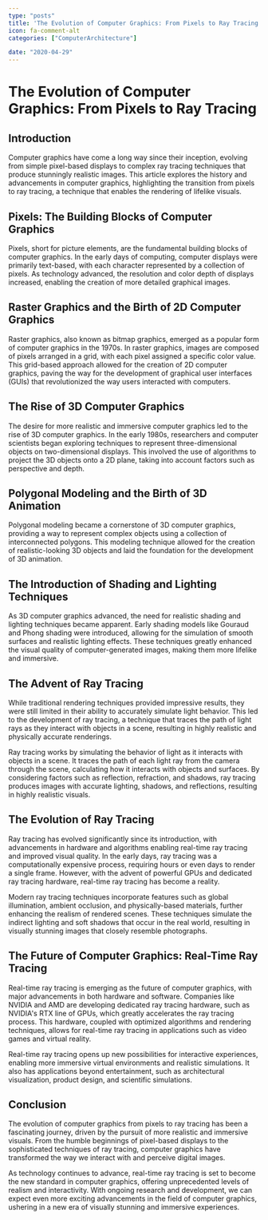 ```yaml
---
type: "posts"
title: 'The Evolution of Computer Graphics: From Pixels to Ray Tracing'
icon: fa-comment-alt
categories: ["ComputerArchitecture"]

date: "2020-04-29"
---
```




# The Evolution of Computer Graphics: From Pixels to Ray Tracing

## Introduction

Computer graphics have come a long way since their inception, evolving from simple pixel-based displays to complex ray tracing techniques that produce stunningly realistic images. This article explores the history and advancements in computer graphics, highlighting the transition from pixels to ray tracing, a technique that enables the rendering of lifelike visuals.

## Pixels: The Building Blocks of Computer Graphics

Pixels, short for picture elements, are the fundamental building blocks of computer graphics. In the early days of computing, computer displays were primarily text-based, with each character represented by a collection of pixels. As technology advanced, the resolution and color depth of displays increased, enabling the creation of more detailed graphical images.

## Raster Graphics and the Birth of 2D Computer Graphics

Raster graphics, also known as bitmap graphics, emerged as a popular form of computer graphics in the 1970s. In raster graphics, images are composed of pixels arranged in a grid, with each pixel assigned a specific color value. This grid-based approach allowed for the creation of 2D computer graphics, paving the way for the development of graphical user interfaces (GUIs) that revolutionized the way users interacted with computers.

## The Rise of 3D Computer Graphics

The desire for more realistic and immersive computer graphics led to the rise of 3D computer graphics. In the early 1980s, researchers and computer scientists began exploring techniques to represent three-dimensional objects on two-dimensional displays. This involved the use of algorithms to project the 3D objects onto a 2D plane, taking into account factors such as perspective and depth.

## Polygonal Modeling and the Birth of 3D Animation

Polygonal modeling became a cornerstone of 3D computer graphics, providing a way to represent complex objects using a collection of interconnected polygons. This modeling technique allowed for the creation of realistic-looking 3D objects and laid the foundation for the development of 3D animation.

## The Introduction of Shading and Lighting Techniques

As 3D computer graphics advanced, the need for realistic shading and lighting techniques became apparent. Early shading models like Gouraud and Phong shading were introduced, allowing for the simulation of smooth surfaces and realistic lighting effects. These techniques greatly enhanced the visual quality of computer-generated images, making them more lifelike and immersive.

## The Advent of Ray Tracing

While traditional rendering techniques provided impressive results, they were still limited in their ability to accurately simulate light behavior. This led to the development of ray tracing, a technique that traces the path of light rays as they interact with objects in a scene, resulting in highly realistic and physically accurate renderings.

Ray tracing works by simulating the behavior of light as it interacts with objects in a scene. It traces the path of each light ray from the camera through the scene, calculating how it interacts with objects and surfaces. By considering factors such as reflection, refraction, and shadows, ray tracing produces images with accurate lighting, shadows, and reflections, resulting in highly realistic visuals.

## The Evolution of Ray Tracing

Ray tracing has evolved significantly since its introduction, with advancements in hardware and algorithms enabling real-time ray tracing and improved visual quality. In the early days, ray tracing was a computationally expensive process, requiring hours or even days to render a single frame. However, with the advent of powerful GPUs and dedicated ray tracing hardware, real-time ray tracing has become a reality.

Modern ray tracing techniques incorporate features such as global illumination, ambient occlusion, and physically-based materials, further enhancing the realism of rendered scenes. These techniques simulate the indirect lighting and soft shadows that occur in the real world, resulting in visually stunning images that closely resemble photographs.

## The Future of Computer Graphics: Real-Time Ray Tracing

Real-time ray tracing is emerging as the future of computer graphics, with major advancements in both hardware and software. Companies like NVIDIA and AMD are developing dedicated ray tracing hardware, such as NVIDIA's RTX line of GPUs, which greatly accelerates the ray tracing process. This hardware, coupled with optimized algorithms and rendering techniques, allows for real-time ray tracing in applications such as video games and virtual reality.

Real-time ray tracing opens up new possibilities for interactive experiences, enabling more immersive virtual environments and realistic simulations. It also has applications beyond entertainment, such as architectural visualization, product design, and scientific simulations.

## Conclusion

The evolution of computer graphics from pixels to ray tracing has been a fascinating journey, driven by the pursuit of more realistic and immersive visuals. From the humble beginnings of pixel-based displays to the sophisticated techniques of ray tracing, computer graphics have transformed the way we interact with and perceive digital images.

As technology continues to advance, real-time ray tracing is set to become the new standard in computer graphics, offering unprecedented levels of realism and interactivity. With ongoing research and development, we can expect even more exciting advancements in the field of computer graphics, ushering in a new era of visually stunning and immersive experiences.